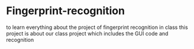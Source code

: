 # Fingerprint-recognition
to learn everything about the project of fingerprint recognition in class
this project is about our class project which includes the GUI code and recognition
